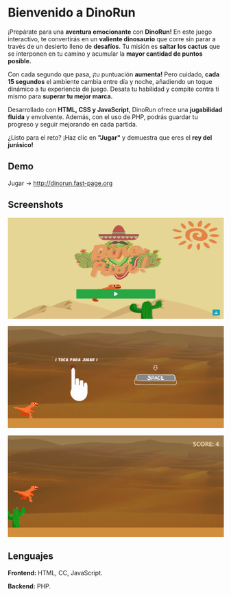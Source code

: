 
# Bienvenido a DinoRun

¡Prepárate para una **aventura emocionante** con **DinoRun!** En este juego interactivo, te convertirás en un **valiente dinosaurio** que corre sin parar a través de un desierto lleno de **desafíos**. Tu misión es **saltar los cactus** que se interponen en tu camino y acumular la **mayor cantidad de puntos posible.**

Con cada segundo que pasa, ¡tu puntuación **aumenta!** Pero cuidado, **cada 15 segundos** el ambiente cambia entre día y noche, añadiendo un toque dinámico a tu experiencia de juego. Desata tu habilidad y compite contra ti mismo para **superar tu mejor marca.**

Desarrollado con **HTML, CSS y JavaScript**, DinoRun ofrece una **jugabilidad fluida** y envolvente. Además, con el uso de PHP, podrás guardar tu progreso y seguir mejorando en cada partida.

¿Listo para el reto? ¡Haz clic en **"Jugar"** y demuestra que eres el **rey del jurásico!**


## Demo

Jugar -> http://dinorun.fast-page.org
## Screenshots

![App Screenshot](screenshots/image1.png)

![App Screenshot](screenshots/image2.png)

![App Screenshot](screenshots/image3.png)


## Lenguajes

**Frontend:** HTML, CC, JavaScript.

**Backend:**  PHP.

